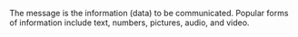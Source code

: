 The message is the information (data) to be communicated. Popular forms of information include text, numbers, pictures, audio, and video.